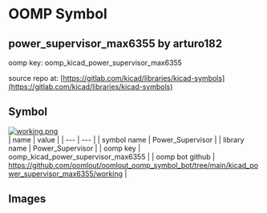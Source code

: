 # OOMP Symbol  
## power_supervisor_max6355  by arturo182  
  
oomp key: oomp_kicad_power_supervisor_max6355  
  
source repo at: [https://gitlab.com/kicad/libraries/kicad-symbols](https://gitlab.com/kicad/libraries/kicad-symbols)  
## Symbol  
  
[![working.png](working_600.png)](working.png)  
| name | value | 
| --- | --- | 
| symbol name | Power_Supervisor | 
| library name | Power_Supervisor | 
| oomp key | oomp_kicad_power_supervisor_max6355 | 
| oomp bot github | https://github.com/oomlout/oomlout_oomp_symbol_bot/tree/main/kicad_power_supervisor_max6355/working | 
## Images  
